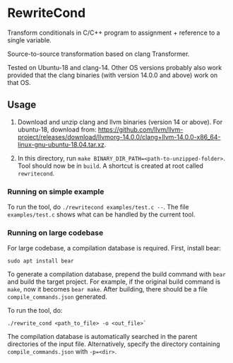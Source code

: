 # RewriteCond

Transform conditionals in C/C++ program to assignment + reference to a single variable.

Source-to-source transformation based on clang Transformer.

Tested on Ubuntu-18 and clang-14. Other OS versions probably also work provided that
the clang binaries (with version 14.0.0 and above) work on that OS.

## Usage

1. Download and unzip clang and llvm binaries (version 14 or above). For ubuntu-18, download from:
https://github.com/llvm/llvm-project/releases/download/llvmorg-14.0.0/clang+llvm-14.0.0-x86_64-linux-gnu-ubuntu-18.04.tar.xz.

2. In this directory, run `make BINARY_DIR_PATH=<path-to-unzipped-folder>`.
Tool should now be in `build`. A shortcut is created at root called `rewritecond`.

### Running on simple example

To run the tool, do `./rewritecond examples/test.c --`. The file `examples/test.c` shows
what can be handled by the current tool.

### Running on large codebase

For large codebase, a compilation database is required. First, install bear:

```
sudo apt install bear
```

To generate a compilation database, prepend the build command with `bear` and build the target
project. For example, if the original build command is `make`, now it becomes `bear make`.
After building, there should be a file `compile_commands.json` generated.

To run the tool, do:

```
./rewrite_cond <path_to_file> -o <out_file>`
```
The compilation database is automatically searched in the parent directories of the input file.
Alternatively, specify the directory containing `compile_commands.json` with `-p=<dir>`.
